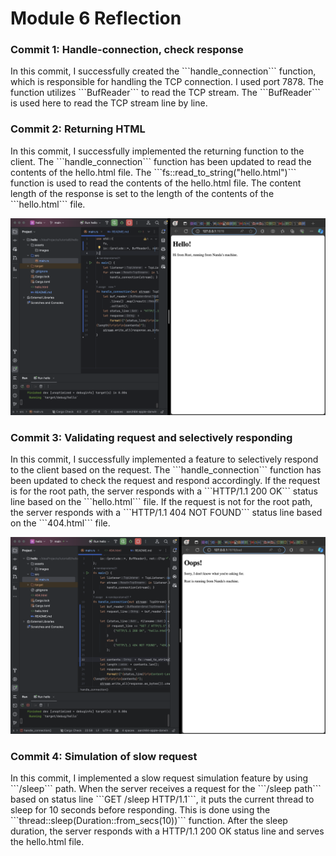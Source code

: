 <h1>Module 6 Reflection</h1>

<h3>Commit 1: Handle-connection, check response </h3>
In this commit, I successfully created the ```handle_connection``` function, which is responsible for handling the TCP connection. I used port 7878. The function utilizes ```BufReader``` to read the TCP stream. The ```BufReader``` is used here to read the TCP stream line by line.

<h3>Commit 2: Returning HTML </h3>
In this commit, I successfully implemented the returning function to the client. The ```handle_connection``` function has been updated to read the contents of the hello.html file. The ```fs::read_to_string("hello.html")``` function is used to read the contents of the hello.html file.
The content length of the response is set to the length of the contents of the ```hello.html``` file.

![Commit 2 screen capture](/assets/images/commit2.png)

<h3>Commit 3: Validating request and selectively responding </h3>
In this commit, I successfully implemented a feature to selectively respond to the client based on the request. The ```handle_connection``` function has been updated to check the request and respond accordingly.
If the request is for the root path, the server responds with a ```HTTP/1.1 200 OK``` status line based on the ```hello.html``` file.
If the request is not for the root path, the server responds with a ```HTTP/1.1 404 NOT FOUND``` status line based on the ```404.html``` file.


![Commit 3 screen capture](/assets/images/commit3.png)

<h3>Commit 4: Simulation of slow request </h3>
In this commit, I implemented a slow request simulation feature by using ```/sleep``` path.
When the server receives a request for the ```/sleep path``` based on status line ```GET /sleep HTTP/1.1```, it puts the current thread to sleep for 10 seconds before responding.
This is done using the ```thread::sleep(Duration::from_secs(10))``` function. After the sleep duration, the server responds with a HTTP/1.1 200 OK status line and serves the hello.html file.
